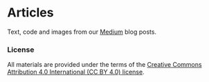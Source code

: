 # Articles
Text, code and images from our [Medium](https://medium.com/@traffordDataLab) blog posts.

### License
All materials are provided under the terms of the [Creative Commons Attribution 4.0 International (CC BY 4.0) license](https://creativecommons.org/licenses/by/4.0/).
